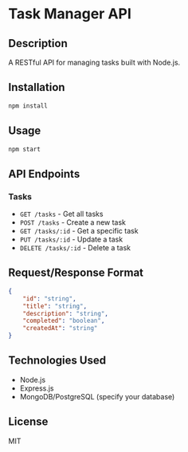 # Task Manager API

## Description
A RESTful API for managing tasks built with Node.js.

## Installation
```bash
npm install
```

## Usage
```bash
npm start
```

## API Endpoints

### Tasks
- `GET /tasks` - Get all tasks
- `POST /tasks` - Create a new task
- `GET /tasks/:id` - Get a specific task
- `PUT /tasks/:id` - Update a task
- `DELETE /tasks/:id` - Delete a task

## Request/Response Format
```json
{
    "id": "string",
    "title": "string",
    "description": "string",
    "completed": "boolean",
    "createdAt": "string"
}
```

## Technologies Used
- Node.js
- Express.js
- MongoDB/PostgreSQL (specify your database)

## License
MIT